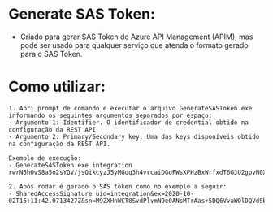 ﻿
# Generate SAS Token: 
- Criado para gerar SAS Token do Azure API Management (APIM), mas pode ser usado para qualquer serviço 
	que atenda o formato gerado para o SAS Token.

# Como utilizar:
	1. Abri prompt de comando e executar o arquivo GenerateSASToken.exe informando os seguintes argumentos separados por espaço:
	- Argumento 1: Identifier. O identificador de credential obtido na configuração da REST API
	- Argumento 2: Primary/Secondary key. Uma das keys disponíveis obtido na configuração da REST API.

	Exemplo de execução: 
	- GenerateSASToken.exe integration rwrN5hOvS8a5o2sYQV/jsQikcyzJ5yMGuq3h4vrcaiDGoFWsXPHzBxWrfxdT6GJU2gpvN0XcYn+Nq7e59g7n1w== 

	2. Após rodar é gerado o SAS token como no exemplo a seguir:
	- SharedAccessSignature uid=integration&ex=2020-10-02T15:11:42.0713427Z&sn=M9ZXHnWCT8SvdPlvmN9e0ANsMTrAas+5DQ6VvaWOlDQVdSbf+VIJUQWiPU6PNdfaF/By0ReJdG5MUBh7vZEyAQ==
